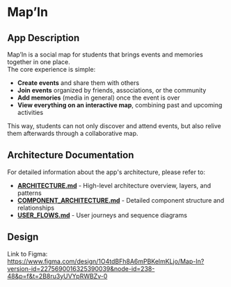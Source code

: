 # Map’In

## App Description

Map’In is a social map for students that brings events and memories together in one place.  
The core experience is simple:  

- **Create events** and share them with others  
- **Join events** organized by friends, associations, or the community  
- **Add memories** (media in general) once the event is over  
- **View everything on an interactive map**, combining past and upcoming activities  

This way, students can not only discover and attend events, but also relive them afterwards through a collaborative map.  

## Architecture Documentation

For detailed information about the app's architecture, please refer to:

- **[ARCHITECTURE.md](ARCHITECTURE.md)** - High-level architecture overview, layers, and patterns
- **[COMPONENT_ARCHITECTURE.md](COMPONENT_ARCHITECTURE.md)** - Detailed component structure and relationships
- **[USER_FLOWS.md](USER_FLOWS.md)** - User journeys and sequence diagrams

## Design

Link to Figma: https://www.figma.com/design/1O4tdBFh8A6mPBKelmKLjo/Map-In?version-id=2275690016325390039&node-id=238-48&p=f&t=2B8ru3yUVYpRWBZv-0
